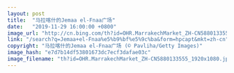 ```yaml
---
layout: post
title:  "马拉喀什的Jemaa el-Fnaa广场"
date:   "2019-11-29 16:00:00 +0800"
image_url: "http://cn.bing.com/th?id=OHR.MarrakechMarket_ZH-CN5880133555_1920x1080.jpg&rf=LaDigue_1920x1080.jpg&pid=hp"
link: "/search?q=Jemaa+el-Fnaa%e5%b9%bf%e5%9c%ba&form=hpcapt&mkt=zh-cn"
copyright: "马拉喀什的Jemaa el-Fnaa广场 (© Pavliha/Getty Images)"
image_hash: "e7d7b14df53801673dc7ecf3dafae03c"
image_filename: "th?id=OHR.MarrakechMarket_ZH-CN5880133555_1920x1080.jpg&rf=LaDigue_1920x1080.jpg&pid=hp"
---
```

